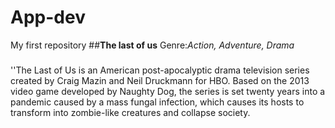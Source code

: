 # App-dev
My first repository
##**The last of us**
Genre:*Action, Adventure, Drama*
###
''The Last of Us is an American post-apocalyptic drama television series created by Craig Mazin and Neil Druckmann for HBO. Based on the 2013 video game developed by Naughty Dog, 
the series is set twenty years into a pandemic caused by a mass fungal infection, which causes its hosts to transform into zombie-like creatures and collapse society. 
